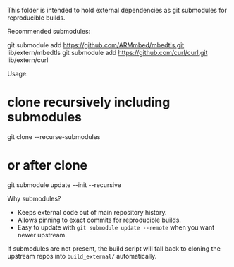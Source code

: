 This folder is intended to hold external dependencies as git submodules for reproducible builds.

Recommended submodules:

  git submodule add https://github.com/ARMmbed/mbedtls.git lib/extern/mbedtls
  git submodule add https://github.com/curl/curl.git lib/extern/curl

Usage:

  # clone recursively including submodules
  git clone --recurse-submodules <repo>

  # or after clone
  git submodule update --init --recursive

Why submodules?
- Keeps external code out of main repository history.
- Allows pinning to exact commits for reproducible builds.
- Easy to update with `git submodule update --remote` when you want newer upstream.

If submodules are not present, the build script will fall back to cloning the upstream repos into `build_external/` automatically.